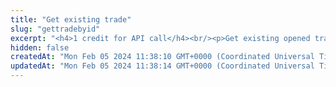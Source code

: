 ```yaml
---
title: "Get existing trade"
slug: "gettradebyid"
excerpt: "<h4>1 credit for API call</h4><br/><p>Get existing opened trade.</p>"
hidden: false
createdAt: "Mon Feb 05 2024 11:38:10 GMT+0000 (Coordinated Universal Time)"
updatedAt: "Mon Feb 05 2024 11:38:14 GMT+0000 (Coordinated Universal Time)"
---
```

